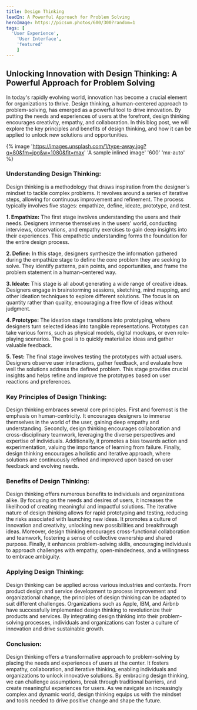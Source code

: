 ```yaml
---
title: Design Thinking
leadIn: A Powerful Approach for Problem Solving
heroImage: https://picsum.photos/600/300?random=1
tags: [
  'User Experience',
	'User Interface',
	'featured'
	]
---
```


## Unlocking Innovation with Design Thinking: A Powerful Approach for Problem Solving


In today's rapidly evolving world, innovation has become a crucial element for organizations to thrive. Design thinking, a human-centered approach to problem-solving, has emerged as a powerful tool to drive innovation. By putting the needs and experiences of users at the forefront, design thinking encourages creativity, empathy, and collaboration. In this blog post, we will explore the key principles and benefits of design thinking, and how it can be applied to unlock new solutions and opportunities.

{% image 'https://images.unsplash.com/1/type-away.jpg?q=80&fm=jpg&w=1080&fit=max' 'A sample inlined image' '600' 'mx-auto' %}

### Understanding Design Thinking:

Design thinking is a methodology that draws inspiration from the designer's mindset to tackle complex problems. It revolves around a series of iterative steps, allowing for continuous improvement and refinement. The process typically involves five stages: empathize, define, ideate, prototype, and test.

**1. Empathize:**
The first stage involves understanding the users and their needs. Designers immerse themselves in the users' world, conducting interviews, observations, and empathy exercises to gain deep insights into their experiences. This empathetic understanding forms the foundation for the entire design process.

**2. Define:**
In this stage, designers synthesize the information gathered during the empathize stage to define the core problem they are seeking to solve. They identify patterns, pain points, and opportunities, and frame the problem statement in a human-centered way.

**3. Ideate:**
This stage is all about generating a wide range of creative ideas. Designers engage in brainstorming sessions, sketching, mind mapping, and other ideation techniques to explore different solutions. The focus is on quantity rather than quality, encouraging a free flow of ideas without judgment.

**4. Prototype:**
The ideation stage transitions into prototyping, where designers turn selected ideas into tangible representations. Prototypes can take various forms, such as physical models, digital mockups, or even role-playing scenarios. The goal is to quickly materialize ideas and gather valuable feedback.

**5. Test:**
The final stage involves testing the prototypes with actual users. Designers observe user interactions, gather feedback, and evaluate how well the solutions address the defined problem. This stage provides crucial insights and helps refine and improve the prototypes based on user reactions and preferences.

### Key Principles of Design Thinking:
Design thinking embraces several core principles. First and foremost is the emphasis on human-centricity. It encourages designers to immerse themselves in the world of the user, gaining deep empathy and understanding. Secondly, design thinking encourages collaboration and cross-disciplinary teamwork, leveraging the diverse perspectives and expertise of individuals. Additionally, it promotes a bias towards action and experimentation, valuing the importance of learning from failure. Finally, design thinking encourages a holistic and iterative approach, where solutions are continuously refined and improved upon based on user feedback and evolving needs.

### Benefits of Design Thinking:
Design thinking offers numerous benefits to individuals and organizations alike. By focusing on the needs and desires of users, it increases the likelihood of creating meaningful and impactful solutions. The iterative nature of design thinking allows for rapid prototyping and testing, reducing the risks associated with launching new ideas. It promotes a culture of innovation and creativity, unlocking new possibilities and breakthrough ideas. Moreover, design thinking encourages cross-functional collaboration and teamwork, fostering a sense of collective ownership and shared purpose. Finally, it enhances problem-solving skills, encouraging individuals to approach challenges with empathy, open-mindedness, and a willingness to embrace ambiguity.

### Applying Design Thinking:
Design thinking can be applied across various industries and contexts. From product design and service development to process improvement and organizational change, the principles of design thinking can be adapted to suit different challenges. Organizations such as Apple, IBM, and Airbnb have successfully implemented design thinking to revolutionize their products and services. By integrating design thinking into their problem-solving processes, individuals and organizations can foster a culture of innovation and drive sustainable growth.

### Conclusion:
Design thinking offers a transformative approach to problem-solving by placing the needs and experiences of users at the center. It fosters empathy, collaboration, and iterative thinking, enabling individuals and organizations to unlock innovative solutions. By embracing design thinking, we can challenge assumptions, break through traditional barriers, and create meaningful experiences for users. As we navigate an increasingly complex and dynamic world, design thinking equips us with the mindset and tools needed to drive positive change and shape the future.



